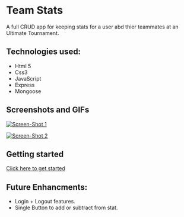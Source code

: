 # Team Stats

A full CRUD app for keeping  stats for a user abd thier teammates at an Ultimate Tournament.

## Technologies used:
* Html 5
* Css3
* JavaScript
* Express
* Mongoose


## Screenshots and GIFs
[![Screen-Shot 1](https://i.postimg.cc/Jnb4cCMj/Screen-Shot-2022-01-14-at-12-52-31-AM.png)](https://postimg.cc/dkVYwX70)

[![Screen-Shot 2](https://i.postimg.cc/vTb802Zk/Screen-Shot-2022-01-14-at-12-52-57-AM.png)](https://postimg.cc/5YKM03vS)
## Getting started
[Click here to get started](https://zed-team-stats.herokuapp.com/team-stats/61e0b92a758ad2b86c08b840/)

## Future Enhancments:
* Login + Logout features.
* Single Button to add or subtract from stat.

